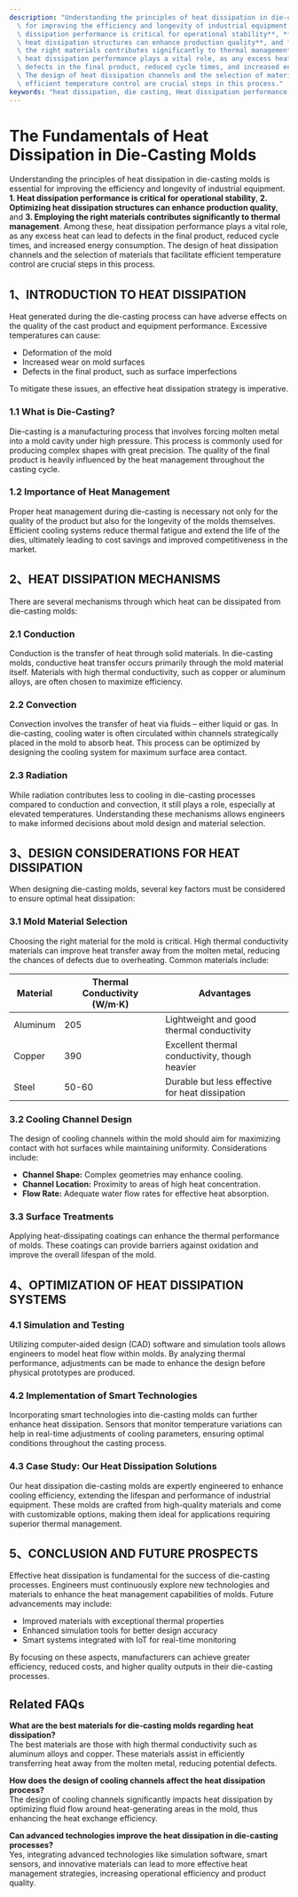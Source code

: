 ```yaml
---
description: "Understanding the principles of heat dissipation in die-casting molds is essential\
  \ for improving the efficiency and longevity of industrial equipment. **1. Heat\
  \ dissipation performance is critical for operational stability**, **2. Optimizing\
  \ heat dissipation structures can enhance production quality**, and **3. Employing\
  \ the right materials contributes significantly to thermal management**. Among these,\
  \ heat dissipation performance plays a vital role, as any excess heat can lead to\
  \ defects in the final product, reduced cycle times, and increased energy consumption.\
  \ The design of heat dissipation channels and the selection of materials that facilitate\
  \ efficient temperature control are crucial steps in this process."
keywords: "heat dissipation, die casting, Heat dissipation performance, Heat dissipation efficiency"
---
```

# The Fundamentals of Heat Dissipation in Die-Casting Molds

Understanding the principles of heat dissipation in die-casting molds is essential for improving the efficiency and longevity of industrial equipment. **1. Heat dissipation performance is critical for operational stability**, **2. Optimizing heat dissipation structures can enhance production quality**, and **3. Employing the right materials contributes significantly to thermal management**. Among these, heat dissipation performance plays a vital role, as any excess heat can lead to defects in the final product, reduced cycle times, and increased energy consumption. The design of heat dissipation channels and the selection of materials that facilitate efficient temperature control are crucial steps in this process.

## 1、INTRODUCTION TO HEAT DISSIPATION

Heat generated during the die-casting process can have adverse effects on the quality of the cast product and equipment performance. Excessive temperatures can cause:

- Deformation of the mold
- Increased wear on mold surfaces
- Defects in the final product, such as surface imperfections

To mitigate these issues, an effective heat dissipation strategy is imperative. 

### 1.1 What is Die-Casting?

Die-casting is a manufacturing process that involves forcing molten metal into a mold cavity under high pressure. This process is commonly used for producing complex shapes with great precision. The quality of the final product is heavily influenced by the heat management throughout the casting cycle.

### 1.2 Importance of Heat Management

Proper heat management during die-casting is necessary not only for the quality of the product but also for the longevity of the molds themselves. Efficient cooling systems reduce thermal fatigue and extend the life of the dies, ultimately leading to cost savings and improved competitiveness in the market.

## 2、HEAT DISSIPATION MECHANISMS

There are several mechanisms through which heat can be dissipated from die-casting molds:

### 2.1 Conduction

Conduction is the transfer of heat through solid materials. In die-casting molds, conductive heat transfer occurs primarily through the mold material itself. Materials with high thermal conductivity, such as copper or aluminum alloys, are often chosen to maximize efficiency.

### 2.2 Convection

Convection involves the transfer of heat via fluids – either liquid or gas. In die-casting, cooling water is often circulated within channels strategically placed in the mold to absorb heat. This process can be optimized by designing the cooling system for maximum surface area contact.

### 2.3 Radiation

While radiation contributes less to cooling in die-casting processes compared to conduction and convection, it still plays a role, especially at elevated temperatures. Understanding these mechanisms allows engineers to make informed decisions about mold design and material selection.

## 3、DESIGN CONSIDERATIONS FOR HEAT DISSIPATION

When designing die-casting molds, several key factors must be considered to ensure optimal heat dissipation:

### 3.1 Mold Material Selection

Choosing the right material for the mold is critical. High thermal conductivity materials can improve heat transfer away from the molten metal, reducing the chances of defects due to overheating. Common materials include:

| Material      | Thermal Conductivity (W/m·K) | Advantages                                           |
|---------------|-------------------------------|-----------------------------------------------------|
| Aluminum      | 205                           | Lightweight and good thermal conductivity            |
| Copper        | 390                           | Excellent thermal conductivity, though heavier      |
| Steel         | 50-60                         | Durable but less effective for heat dissipation     |

### 3.2 Cooling Channel Design

The design of cooling channels within the mold should aim for maximizing contact with hot surfaces while maintaining uniformity. Considerations include:

- **Channel Shape:** Complex geometries may enhance cooling.
- **Channel Location:** Proximity to areas of high heat concentration.
- **Flow Rate:** Adequate water flow rates for effective heat absorption.

### 3.3 Surface Treatments

Applying heat-dissipating coatings can enhance the thermal performance of molds. These coatings can provide barriers against oxidation and improve the overall lifespan of the mold.

## 4、OPTIMIZATION OF HEAT DISSIPATION SYSTEMS

### 4.1 Simulation and Testing

Utilizing computer-aided design (CAD) software and simulation tools allows engineers to model heat flow within molds. By analyzing thermal performance, adjustments can be made to enhance the design before physical prototypes are produced.

### 4.2 Implementation of Smart Technologies

Incorporating smart technologies into die-casting molds can further enhance heat dissipation. Sensors that monitor temperature variations can help in real-time adjustments of cooling parameters, ensuring optimal conditions throughout the casting process.

### 4.3 Case Study: Our Heat Dissipation Solutions

Our heat dissipation die-casting molds are expertly engineered to enhance cooling efficiency, extending the lifespan and performance of industrial equipment. These molds are crafted from high-quality materials and come with customizable options, making them ideal for applications requiring superior thermal management.

## 5、CONCLUSION AND FUTURE PROSPECTS

Effective heat dissipation is fundamental for the success of die-casting processes. Engineers must continuously explore new technologies and materials to enhance the heat management capabilities of molds. Future advancements may include:

- Improved materials with exceptional thermal properties
- Enhanced simulation tools for better design accuracy
- Smart systems integrated with IoT for real-time monitoring

By focusing on these aspects, manufacturers can achieve greater efficiency, reduced costs, and higher quality outputs in their die-casting processes.

## Related FAQs

**What are the best materials for die-casting molds regarding heat dissipation?**  
The best materials are those with high thermal conductivity such as aluminum alloys and copper. These materials assist in efficiently transferring heat away from the molten metal, reducing potential defects.

**How does the design of cooling channels affect the heat dissipation process?**  
The design of cooling channels significantly impacts heat dissipation by optimizing fluid flow around heat-generating areas in the mold, thus enhancing the heat exchange efficiency.

**Can advanced technologies improve the heat dissipation in die-casting processes?**  
Yes, integrating advanced technologies like simulation software, smart sensors, and innovative materials can lead to more effective heat management strategies, increasing operational efficiency and product quality.
